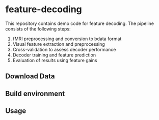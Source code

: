 # feature-decoding

This repository contains demo code for feature decoding.
The pipeline consists of the following steps:
1. fMRI preprocessing and conversion to bdata format
2. Visual feature extraction and preprocessing
3. Cross-validation to assess decoder performance
4. Decoder training and feature prediction
5. Evaluation of results using feature gains

Download Data
-------

Build environment
-------------


Usage
-------------